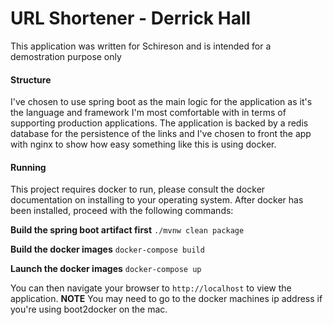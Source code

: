 # URL Shortener - Derrick Hall

This application was written for Schireson and is intended for a demostration purpose only

#### Structure

I've chosen to use spring boot as the main logic for the application as it's the language and
framework I'm most comfortable with in terms of supporting production applications. The application
is backed by a redis database for the persistence of the links and I've chosen to front the app
with nginx to show how easy something like this is using docker.

#### Running

This project requires docker to run, please consult the docker documentation on installing 
to your operating system. After docker has been installed, proceed with the following commands:

**Build the spring boot artifact first** `./mvnw clean package`

**Build the docker images** `docker-compose build`

**Launch the docker images** `docker-compose up`

You can then navigate your browser to `http://localhost` to view the application. **NOTE** You 
may need to go to the docker machines ip address if you're using boot2docker on the mac.